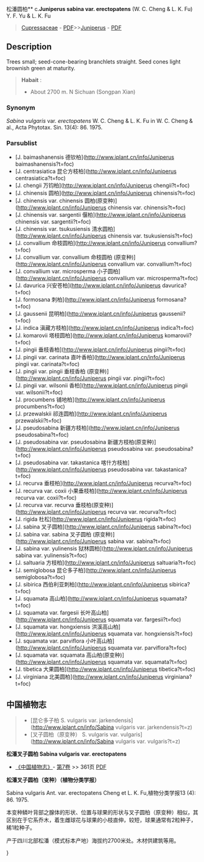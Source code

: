 松潘圆柏** c.**Juniperus sabina var. erectopatens** (W. C. Cheng & L. K. Fu) Y. F. Yu & L. K. Fu

> [Cupressaceae](http://www.iplant.cn/info/Cupressaceae?t=foc) - [PDF](http://www.iplant.cn/foc/pdf/Cupressaceae.pdf)>>[Juniperus](http://www.iplant.cn/info/Juniperus?t=foc) - [PDF](http://www.iplant.cn/foc/pdf/Juniperus.pdf)

## Description

Trees small; seed-cone-bearing branchlets straight. Seed cones light brownish green at maturity.


> **Habait** : 
>*  About 2700 m. N Sichuan (Songpan Xian)

### Synonym
*Sabina vulgaris* var. *erectopatens* W. C. Cheng & L. K. Fu in W. C. Cheng & al., Acta Phytotax. Sin. 13(4): 86. 1975.



### Parsublist

* [J.  baimashanensis  德钦柏](http://www.iplant.cn/info/Juniperus baimashanensis?t=foc)
* [J.  centrasiatica  昆仑方枝柏](http://www.iplant.cn/info/Juniperus centrasiatica?t=foc)
* [J.  chengii  万钧柏](http://www.iplant.cn/info/Juniperus chengii?t=foc)
* [J.  chinensis  圆柏](http://www.iplant.cn/info/Juniperus chinensis?t=foc)
* [J.  chinensis var. chinensis  圆柏(原变种)](http://www.iplant.cn/info/Juniperus chinensis var. chinensis?t=foc)
* [J.  chinensis var. sargentii  偃柏](http://www.iplant.cn/info/Juniperus chinensis var. sargentii?t=foc)
* [J.  chinensis var. tsukusiensis  清水圆柏](http://www.iplant.cn/info/Juniperus chinensis var. tsukusiensis?t=foc)
* [J.  convallium  命枝圆柏](http://www.iplant.cn/info/Juniperus convallium?t=foc)
* [J.  convallium var. convallium  命枝圆柏 (原变种)](http://www.iplant.cn/info/Juniperus convallium var. convallium?t=foc)
* [J.  convallium var. microsperma  小子圆柏](http://www.iplant.cn/info/Juniperus convallium var. microsperma?t=foc)
* [J.  davurica  兴安苍柏](http://www.iplant.cn/info/Juniperus davurica?t=foc)
* [J.  formosana  刺柏](http://www.iplant.cn/info/Juniperus formosana?t=foc)
* [J.  gaussenii  昆明柏](http://www.iplant.cn/info/Juniperus gaussenii?t=foc)
* [J.  indica  滇藏方枝柏](http://www.iplant.cn/info/Juniperus indica?t=foc)
* [J.  komarovii  塔枝圆柏](http://www.iplant.cn/info/Juniperus komarovii?t=foc)
* [J.  pingii  垂枝香柏](http://www.iplant.cn/info/Juniperus pingii?t=foc)
* [J.  pingii var. carinata  直叶香柏](http://www.iplant.cn/info/Juniperus pingii var. carinata?t=foc)
* [J.  pingii var. pingii  垂枝香柏 (原变种)](http://www.iplant.cn/info/Juniperus pingii var. pingii?t=foc)
* [J.  pingii var. wilsonii  香柏](http://www.iplant.cn/info/Juniperus pingii var. wilsonii?t=foc)
* [J.  procumbens  铺地柏](http://www.iplant.cn/info/Juniperus procumbens?t=foc)
* [J.  przewalskii  祁连圆柏](http://www.iplant.cn/info/Juniperus przewalskii?t=foc)
* [J.  pseudosabina  新疆方枝柏](http://www.iplant.cn/info/Juniperus pseudosabina?t=foc)
* [J.  pseudosabina var. pseudosabina  新疆方枝柏(原变种)](http://www.iplant.cn/info/Juniperus pseudosabina var. pseudosabina?t=foc)
* [J.  pseudosabina var. takastanica  喀什方枝柏](http://www.iplant.cn/info/Juniperus pseudosabina var. takastanica?t=foc)
* [J.  recurva  垂枝柏](http://www.iplant.cn/info/Juniperus recurva?t=foc)
* [J.  recurva var. coxii  小果垂枝柏](http://www.iplant.cn/info/Juniperus recurva var. coxii?t=foc)
* [J.  recurva var. recurva  垂枝柏(原变种)](http://www.iplant.cn/info/Juniperus recurva var. recurva?t=foc)
* [J.  rigida  杜松](http://www.iplant.cn/info/Juniperus rigida?t=foc)
* [J.  sabina  叉子圆柏](http://www.iplant.cn/info/Juniperus sabina?t=foc)
* [J.  sabina var. sabina  叉子圆柏 (原变种)](http://www.iplant.cn/info/Juniperus sabina var. sabina?t=foc)
* [J.  sabina var. yulinensis  狱林圆柏](http://www.iplant.cn/info/Juniperus sabina var. yulinensis?t=foc)
* [J.  saltuaria  方枝柏](http://www.iplant.cn/info/Juniperus saltuaria?t=foc)
* [J.  semiglobosa  昆仑多子柏](http://www.iplant.cn/info/Juniperus semiglobosa?t=foc)
* [J.  sibirica  西伯利亚刺柏](http://www.iplant.cn/info/Juniperus sibirica?t=foc)
* [J.  squamata  高山柏](http://www.iplant.cn/info/Juniperus squamata?t=foc)
* [J.  squamata var. fargesii  长叶高山柏](http://www.iplant.cn/info/Juniperus squamata var. fargesii?t=foc)
* [J.  squamata var. hongxiensis  洪溪高山柏](http://www.iplant.cn/info/Juniperus squamata var. hongxiensis?t=foc)
* [J.  squamata var. parviflora  小叶高山柏](http://www.iplant.cn/info/Juniperus squamata var. parviflora?t=foc)
* [J.  squamata var. squamata  高山柏(原变种)](http://www.iplant.cn/info/Juniperus squamata var. squamata?t=foc)
* [J.  tibetica  大果圆柏](http://www.iplant.cn/info/Juniperus tibetica?t=foc)
* [J.  virginiana  北美圆柏](http://www.iplant.cn/info/Juniperus virginiana?t=foc)

## 中国植物志

> * [昆仑多子柏  S.  vulgaris var. jarkendensis](http://www.iplant.cn/info/Sabina vulgaris var. jarkendensis?t=z)
> * [叉子圆柏（原变种）  S.  vulgaris var. vulgaris](http://www.iplant.cn/info/Sabina vulgaris var. vulgaris?t=z)


**松潘叉子圆柏 Sabina vulgaris var. erectopatens**

* [《中国植物志》](http://www.iplant.cn/frps)- [第7卷](http://www.iplant.cn/frps/vol/7) >> 361页 [PDF](http://www.iplant.cn/frps/pdf/7/361.pdf)


**松潘叉子圆柏（变种）（植物分类学报）**

Sabina vulgaris Ant. var. erectopatens Cheng et L. K. Fu,植物分类学报13 (4): 86. 1975.

本变种鳞叶背部之腺体的形状、位置与球果的形状与叉子圆柏（原变种）相似，其区别在于它系乔木，着生雌球花与球果的小枝直伸，较短，球果通常有2粒种子，稀1粒种子。

产于四川北部松潘（模式标本产地）海拔约2700米处。木材供建筑等用。



}